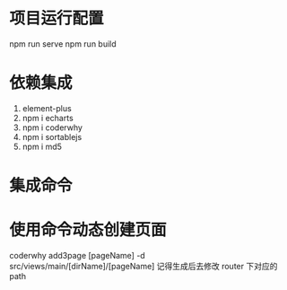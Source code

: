 # 项目运行配置

npm run serve
npm run build

# 依赖集成

1. element-plus
2. npm i echarts
3. npm i coderwhy
4. npm i sortablejs
5. npm i md5

# 集成命令

# 使用命令动态创建页面

coderwhy add3page [pageName] -d src/views/main/[dirName]/[pageName]
记得生成后去修改 router 下对应的 path
